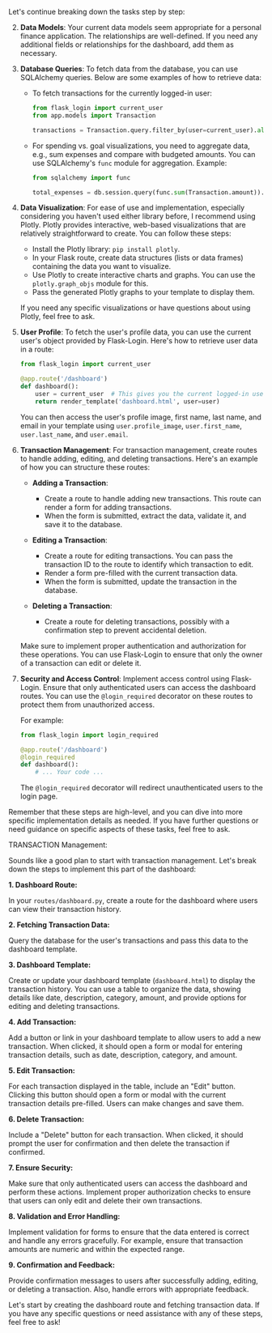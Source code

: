 Let's continue breaking down the tasks step by step:

2. **Data Models**:
   Your current data models seem appropriate for a personal finance application. The relationships are well-defined. If you need any additional fields or relationships for the dashboard, add them as necessary.

3. **Database Queries**:
   To fetch data from the database, you can use SQLAlchemy queries. Below are some examples of how to retrieve data:

   - To fetch transactions for the currently logged-in user:
     ```python
     from flask_login import current_user
     from app.models import Transaction

     transactions = Transaction.query.filter_by(user=current_user).all()
     ```

   - For spending vs. goal visualizations, you need to aggregate data, e.g., sum expenses and compare with budgeted amounts. You can use SQLAlchemy's `func` module for aggregation. Example:
     ```python
     from sqlalchemy import func

     total_expenses = db.session.query(func.sum(Transaction.amount)).filter(Transaction.user == current_user, Transaction.date >= start_date, Transaction.date <= end_date).scalar()
     ```

4. **Data Visualization**:
   For ease of use and implementation, especially considering you haven't used either library before, I recommend using Plotly. Plotly provides interactive, web-based visualizations that are relatively straightforward to create. You can follow these steps:

   - Install the Plotly library: `pip install plotly`.
   - In your Flask route, create data structures (lists or data frames) containing the data you want to visualize.
   - Use Plotly to create interactive charts and graphs. You can use the `plotly.graph_objs` module for this.
   - Pass the generated Plotly graphs to your template to display them. 

   If you need any specific visualizations or have questions about using Plotly, feel free to ask.

5. **User Profile**:
   To fetch the user's profile data, you can use the current user's object provided by Flask-Login. Here's how to retrieve user data in a route:

   ```python
   from flask_login import current_user

   @app.route('/dashboard')
   def dashboard():
       user = current_user  # This gives you the current logged-in user
       return render_template('dashboard.html', user=user)
   ```

   You can then access the user's profile image, first name, last name, and email in your template using `user.profile_image`, `user.first_name`, `user.last_name`, and `user.email`.

6. **Transaction Management**:
   For transaction management, create routes to handle adding, editing, and deleting transactions. Here's an example of how you can structure these routes:

   - **Adding a Transaction**:
     - Create a route to handle adding new transactions. This route can render a form for adding transactions.
     - When the form is submitted, extract the data, validate it, and save it to the database.

   - **Editing a Transaction**:
     - Create a route for editing transactions. You can pass the transaction ID to the route to identify which transaction to edit.
     - Render a form pre-filled with the current transaction data.
     - When the form is submitted, update the transaction in the database.

   - **Deleting a Transaction**:
     - Create a route for deleting transactions, possibly with a confirmation step to prevent accidental deletion.

   Make sure to implement proper authentication and authorization for these operations. You can use Flask-Login to ensure that only the owner of a transaction can edit or delete it.

7. **Security and Access Control**:
   Implement access control using Flask-Login. Ensure that only authenticated users can access the dashboard routes. You can use the `@login_required` decorator on these routes to protect them from unauthorized access.

   For example:
   ```python
   from flask_login import login_required

   @app.route('/dashboard')
   @login_required
   def dashboard():
       # ... Your code ...
   ```

   The `@login_required` decorator will redirect unauthenticated users to the login page.

Remember that these steps are high-level, and you can dive into more specific implementation details as needed. If you have further questions or need guidance on specific aspects of these tasks, feel free to ask.


TRANSACTION Management:

Sounds like a good plan to start with transaction management. Let's break down the steps to implement this part of the dashboard:

**1. Dashboard Route:**

In your `routes/dashboard.py`, create a route for the dashboard where users can view their transaction history.

**2. Fetching Transaction Data:**

Query the database for the user's transactions and pass this data to the dashboard template.

**3. Dashboard Template:**

Create or update your dashboard template (`dashboard.html`) to display the transaction history. You can use a table to organize the data, showing details like date, description, category, amount, and provide options for editing and deleting transactions.

**4. Add Transaction:**

Add a button or link in your dashboard template to allow users to add a new transaction. When clicked, it should open a form or modal for entering transaction details, such as date, description, category, and amount.

**5. Edit Transaction:**

For each transaction displayed in the table, include an "Edit" button. Clicking this button should open a form or modal with the current transaction details pre-filled. Users can make changes and save them.

**6. Delete Transaction:**

Include a "Delete" button for each transaction. When clicked, it should prompt the user for confirmation and then delete the transaction if confirmed.

**7. Ensure Security:**

Make sure that only authenticated users can access the dashboard and perform these actions. Implement proper authorization checks to ensure that users can only edit and delete their own transactions.

**8. Validation and Error Handling:**

Implement validation for forms to ensure that the data entered is correct and handle any errors gracefully. For example, ensure that transaction amounts are numeric and within the expected range.

**9. Confirmation and Feedback:**

Provide confirmation messages to users after successfully adding, editing, or deleting a transaction. Also, handle errors with appropriate feedback.

Let's start by creating the dashboard route and fetching transaction data. If you have any specific questions or need assistance with any of these steps, feel free to ask!
